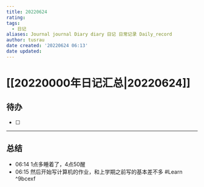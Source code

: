 ```yaml
---
title: 20220624
rating:
tags:
  - 日记
aliases: Journal journal Diary diary 日记 日常记录 Daily_record
author: tusrau
date created: '20220624 06:13'
date updated:
---
```


# [[20220000年日记汇总|20220624]]

## 待办

- [ ] 

---

## 总结

- 06:14 1点多睡着了，4点50醒
- 06:15 然后开始写计算机的作业，和上学期之前写的基本差不多 #Learn ^9bcexf